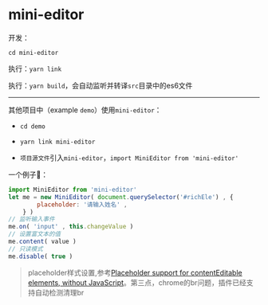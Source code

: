 # mini-editor

开发：

`cd mini-editor`

执行：`yarn link `

执行：`yarn build`，会自动监听并转译`src`目录中的es6文件

------

其他项目中（example `demo`）使用`mini-editor`：

- `cd demo`

- `yarn link mini-editor`

- `项目源文件`引入`mini-editor`，`import MiniEditor from 'mini-editor'`





一个例子🌰：

```javascript
import MiniEditor from 'mini-editor'
let me = new MiniEditor( document.querySelector('#richEle') , {
        placeholder: '请输入姓名' ,
    } )
// 监听输入事件
me.on( 'input' , this.changeValue )
// 设置富文本的值
me.content( value )
// 只读模式
me.disable( true )
```

> placeholder样式设置,参考[Placeholder support for contentEditable elements, without JavaScript](https://codepen.io/flesler/pen/AEIFc)。第三点，chrome的br问题，插件已经支持自动检测清理br
